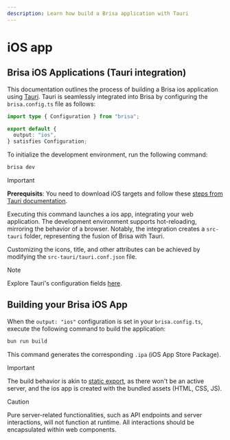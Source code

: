 ```yaml
---
description: Learn how build a Brisa application with Tauri
---
```


# iOS app

## Brisa iOS Applications (Tauri integration)

This documentation outlines the process of building a Brisa ios application using [Tauri](https://tauri.app/). Tauri is seamlessly integrated into Brisa by configuring the `brisa.config.ts` file as follows:

```ts
import type { Configuration } from "brisa";

export default {
  output: "ios",
} satisfies Configuration;
```

To initialize the development environment, run the following command:

```sh
brisa dev
```

> [!IMPORTANT]
>
> **Prerequisits**: You need to download iOS targets and follow these [steps from Tauri documentation](https://beta.tauri.app/guides/prerequisites/#ios).

Executing this command launches a ios app, integrating your web application. The development environment supports hot-reloading, mirroring the behavior of a browser. Notably, the integration creates a `src-tauri` folder, representing the fusion of Brisa with Tauri.

Customizing the icons, title, and other attributes can be achieved by modifying the `src-tauri/tauri.conf.json` file.

> [!NOTE]
>
> Explore Tauri's configuration fields [here](https://tauri.app/api/config).

## Building your Brisa iOS App

When the `output: "ios"` configuration is set in your `brisa.config.ts`, execute the following command to build the application:

```sh
bun run build
```

This command generates the corresponding `.ipa` (iOS App Store Package).

> [!IMPORTANT]
>
> The build behavior is akin to [static export](/building-your-application/deploying/static-exports), as there won't be an active server, and the ios app is created with the bundled assets (HTML, CSS, JS).

> [!CAUTION]
>
> Pure server-related functionalities, such as API endpoints and server interactions, will not function at runtime. All interactions should be encapsulated within web components.
